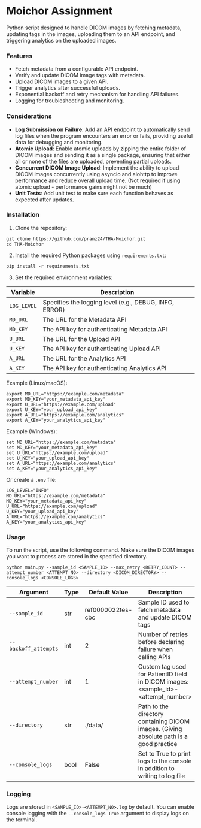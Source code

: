 # Moichor Assignment
Python script designed to handle DICOM images by fetching metadata, updating tags in the images, uploading them to an API endpoint, and triggering analytics on the uploaded images.


### Features
* Fetch metadata from a configurable API endpoint.
* Verify and update DICOM image tags with metadata.
* Upload DICOM images to a given API.
* Trigger analytics after successful uploads.
* Exponential backoff and retry mechanism for handling API failures.
* Logging for troubleshooting and monitoring.

### Considerations
* **Log Submission on Failure**: Add an API endpoint to automatically send log files when the program encounters an error or fails, providing useful data for debugging and monitoring.
* **Atomic Upload**: Enable atomic uploads by zipping the entire folder of DICOM images and sending it as a single package, ensuring that either all or none of the files are uploaded, preventing partial uploads. 
* **Concurrent DICOM Image Upload**: Implement the ability to upload DICOM images concurrently using asyncio and aiohttp to improve performance and reduce overall upload time. (Not required if using atomic upload - performance gains might not be much)
* **Unit Tests**: Add unit test to make sure each function behaves as expected after updates.

### Installation

1. Clone the repository:
```
git clone https://github.com/pranz24/THA-Moichor.git
cd THA-Moichor
```

2. Install the required Python packages using `requirements.txt`:
```
pip install -r requirements.txt
```

3. Set the required environment variables:

| Variable     |                     Description                        |
| ------------ | ------------------------------------------------------ |
| `LOG_LEVEL`  | Specifies the logging level (e.g., DEBUG, INFO, ERROR) |
| `MD_URL`     |              The URL for the Metadata API              |
| `MD_KEY`     |        The API key for authenticating Metadata API     |
| `U_URL`      |              The URL for the Upload API                |
| `U_KEY`      |        The API key for authenticating Upload API       |
| `A_URL`      |              The URL for the Analytics API             |
| `A_KEY`      |       The API key for authenticating Analytics API     |




Example (Linux/macOS):
```
export MD_URL="https://example.com/metadata"
export MD_KEY="your_metadata_api_key"
export U_URL="https://example.com/upload"
export U_KEY="your_upload_api_key"
export A_URL="https://example.com/analytics"
export A_KEY="your_analytics_api_key"
```

Example (Windows):
```
set MD_URL="https://example.com/metadata"
set MD_KEY="your_metadata_api_key"
set U_URL="https://example.com/upload"
set U_KEY="your_upload_api_key"
set A_URL="https://example.com/analytics"
set A_KEY="your_analytics_api_key"
```

Or create a `.env` file:
```
LOG_LEVEL="INFO"
MD_URL="https://example.com/metadata"
MD_KEY="your_metadata_api_key"
U_URL="https://example.com/upload"
U_KEY="your_upload_api_key"
A_URL="https://example.com/analytics"
A_KEY="your_analytics_api_key"

```


### Usage

To run the script, use the following command. Make sure the DICOM images you want to process are stored in the specified directory.
```
python main.py --sample_id <SAMPLE_ID> --max_retry <RETRY_COUNT> --attempt_number <ATTEMPT_NO> --directory <DICOM_DIRECTORY> --console_logs <CONSOLE_LOGS>
```

|     Argument       | Type |  Default Value    |                                      Description                                        |
| ------------------ | ---- | ----------------- | --------------------------------------------------------------------------------------- |
|`--sample_id`       | str  | ref0000022tes-cbc |                Sample ID used to fetch metadata and update DICOM tags                   |
|`--backoff_attempts`| int  |         2         |              Number of retries before declaring failure when calling APIs               |
|`--attempt_number`	 | int  |         1         |    Custom tag used for PatientID field in DICOM images: <sample_id>-<attempt_number>    |
|`--directory`       | str  |     ./data/       | Path to the directory containing DICOM images. (Giving absolute path is a good practice |
|`--console_logs`    | bool |       False       |       Set to True to print logs to the console in addition to writing to log file       |


### Logging

Logs are stored in `<SAMPLE_ID>-<ATTEMPT_NO>.log` by default. You can enable console logging with the ```--console_logs True``` argument to display logs on the terminal.
